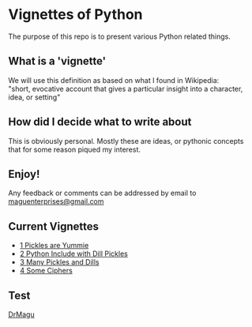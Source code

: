 # Vignettes of Python
The purpose of this repo is to present various Python related things.  

## What is a 'vignette'
We will use this definition as based on what I found in Wikipedia:  
"short, evocative account that gives a particular insight into a character, idea, or setting"  

## How did I decide what to write about
This is obviously personal. Mostly these are ideas, or pythonic concepts that for some reason piqued my interest.  

## Enjoy!  
Any feedback or comments can be addressed by email to maguenterprises@gmail.com

## Current Vignettes
* [1 Pickles are Yummie](https://github.com/drmagu/NewRepo/tree/master/1%20Pickles%20are%20Yummie)
* [2 Python Include with Dill Pickles](https://github.com/drmagu/NewRepo/tree/master/2%20Python%20Include%20Dill%20with%20Pickles)
* [3 Many Pickles and Dills](https://github.com/drmagu/NewRepo/tree/master/3%20Many%20Pickles%20and%20Dills)
* [4 Some Ciphers](https://github.com/drmagu/NewRepo/tree/master/4%20Some%20Ciphers#some-ciphers)

## Test
[DrMagu](https://drmagu.com)  
